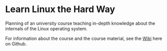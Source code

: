 # Learn Linux the Hard Way

Planning of an university course teaching in-depth knowledge about the internals of the Linux operating system.

For information about the course and the course material, see the [Wiki](https://github.com/moschlar/learnlinuxthehardway/wiki) here on Github.